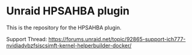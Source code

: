 # Unraid HPSAHBA plugin

This is the repository for the HPSAHBA plugin.

Support Thread: https://forums.unraid.net/topic/92865-support-ich777-nvidiadvbzfsiscsimft-kernel-helperbuilder-docker/